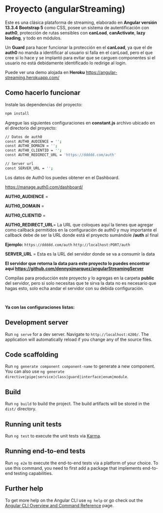 # Proyecto (angularStreaming)

Este es una clásica plataforma de streaming, elaborado en **Angular versión 13.3.4**
**Bootstrap 5** como CSS, posee un sistema de autentificación con **auth0**, protección de rutas sensibles con **canLoad**, **canActivate**, **lazy loading**, y todo en módulos.

Un **Guard** para hacer funcionar la protección en el **canLoad**, ya que el de **auth0** no manda a identificar al usuario si falla en el canLoad, pero el que cree si lo hace y se implantó para evitar que se carguen componentes si el usuario no está debidamente identificado lo redirige al login.

Puede ver una demo alojada en **Heroku**
https://angular-streaming.herokuapp.com/

## Como hacerlo funcionar

Instale las dependencias del proyecto:

```bash
npm install
```

Agregue las siguientes configuraciones en **constant.js** archivo ubicado en el directorio del proyecto:

```bash
// Datos de auth0
const AUTH0_AUDIENCE = '';
const AUTH0_DOMAIN = '';
const AUTH0_CLIENTID = '';
const AUTH0_REDIRECT_URL = 'https://ddddd.com/auth'

// Server url
const SERVER_URL = '';
```

Los datos de Auth0 los puedes obtener en el Dashboard.

https://manage.auth0.com/dashboard/

**AUTH0_AUDIENCE** =

**AUTH0_DOMAIN** =

**AUTH0_CLIENTID** =

**AUTH0_REDIRECT_URL**= La URL que coloques aquí la tienes que agregar como callback permitidos en la configuración de auth0 y muy importante el callback debe de ser la URL donde está el proyecto sumándole  **/auth** al final 

**Ejemplo:** `https://ddddd.com/auth`
`http://localhost:PORT/auth`

**SERVER_URL** = Esta es la URL del servidor donde se va a consumir la data

**El servidor que retorna la data para este proyecto lo puedes encontrar aquí
https://github.com/dennysjmarquez/angularStreamingServer**

Compilas para producción este proyecto y lo agregas en la carpeta **public** del servidor, pero si solo necesitas que te sirva la data no es necesario que hagas esto, solo echa andar el servidor con su debida configuración.

<br/>

**Ya con las configuraciones listas:**

## Development server

Run `ng serve` for a dev server. Navigate to `http://localhost:4200/`. The application will automatically reload if you change any of the source files.

## Code scaffolding

Run `ng generate component component-name` to generate a new component. You can also use `ng generate directive|pipe|service|class|guard|interface|enum|module`.

## Build

Run `ng build` to build the project. The build artifacts will be stored in the `dist/` directory.

## Running unit tests

Run `ng test` to execute the unit tests via [Karma](https://karma-runner.github.io).

## Running end-to-end tests

Run `ng e2e` to execute the end-to-end tests via a platform of your choice. To use this command, you need to first add a package that implements end-to-end testing capabilities.

## Further help

To get more help on the Angular CLI use `ng help` or go check out the [Angular CLI Overview and Command Reference](https://angular.io/cli) page.
